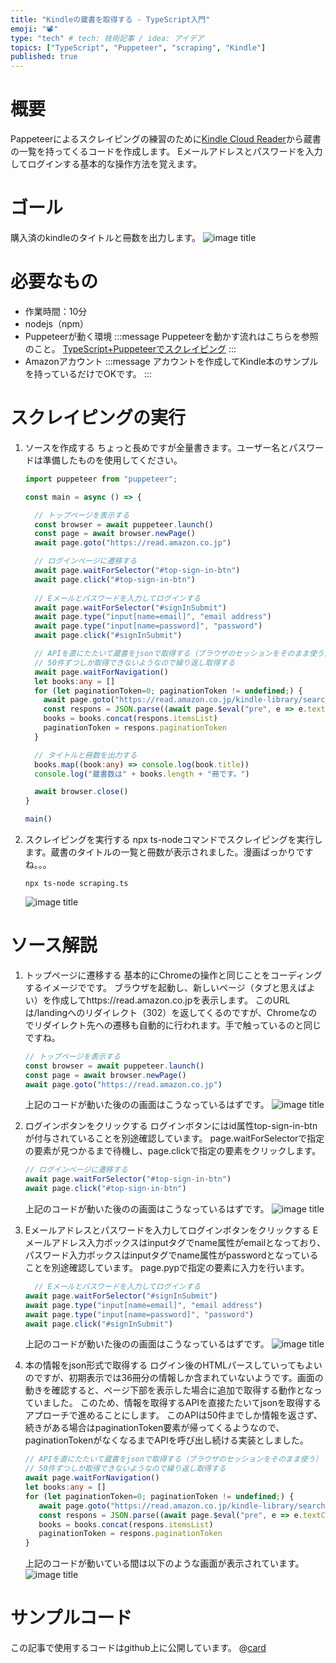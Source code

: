 ```yaml
---
title: "Kindleの蔵書を取得する - TypeScript入門"
emoji: "📽️"
type: "tech" # tech: 技術記事 / idea: アイデア
topics: ["TypeScript", "Puppeteer", "scraping", "Kindle"]
published: true
---
```


# 概要
Pappeteerによるスクレイピングの練習のために[Kindle Cloud Reader](https://read.amazon.co.jp)から蔵書の一覧を持ってくるコードを作成します。
Eメールアドレスとパスワードを入力してログインする基本的な操作方法を覚えます。

# ゴール
購入済のkindleのタイトルと冊数を出力します。
![image title](/images/ts_scraping_kindle/ts_scraping_kindle_goal.jpg)

# 必要なもの
- 作業時間：10分
- nodejs（npm）
- Puppeteerが動く環境
   :::message
   Puppeteerを動かす流れはこちらを参照のこと。
   [TypeScript+Puppeteerでスクレイピング](https://zenn.dev/sway/articles/ts_scraping_hello)
   :::
- Amazonアカウント
   :::message
   アカウントを作成してKindle本のサンプルを持っているだけでOKです。
   :::

# スクレイピングの実行

1. ソースを作成する
   ちょっと長めですが全量書きます。ユーザー名とパスワードは準備したものを使用してください。
   ```ts:scraping.ts
   import puppeteer from "puppeteer";
   
   const main = async () => {
   
     // トップページを表示する
     const browser = await puppeteer.launch()
     const page = await browser.newPage()
     await page.goto("https://read.amazon.co.jp")
   
     // ログインページに遷移する
     await page.waitForSelector("#top-sign-in-btn")
     await page.click("#top-sign-in-btn")
    
     // Eメールとパスワードを入力してログインする
     await page.waitForSelector("#signInSubmit")
     await page.type("input[name=email]", "email address")
     await page.type("input[name=password]", "password")
     await page.click("#signInSubmit")
   
     // APIを直にたたいて蔵書をjsonで取得する（ブラウザのセッションをそのまま使う）
     // 50件ずつしか取得できないようなので繰り返し取得する
     await page.waitForNavigation()
     let books:any = []
     for (let paginationToken=0; paginationToken != undefined;) {
       await page.goto("https://read.amazon.co.jp/kindle-library/search?&sortType=acquisition_asc&paginationToken=" + paginationToken)
       const respons = JSON.parse((await page.$eval("pre", e => e.textContent)) ?? "{}")
       books = books.concat(respons.itemsList)
       paginationToken = respons.paginationToken
     }
   
     // タイトルと冊数を出力する
     books.map((book:any) => console.log(book.title))
     console.log("蔵書数は" + books.length + "冊です。")
   
     await browser.close()
   }
   
   main()
   ```

1. スクレイピングを実行する
   npx ts-nodeコマンドでスクレイピングを実行します。蔵書のタイトルの一覧と冊数が表示されました。漫画ばっかりですね。。。
   ```
   npx ts-node scraping.ts
   ```
   ![image title](/images/ts_scraping_kindle/ts_scraping_kindle_tutorial_01.jpg)

# ソース解説

1. トップページに遷移する
   基本的にChromeの操作と同じことをコーディングするイメージでです。
   ブラウザを起動し、新しいページ（タブと思えばよい）を作成してhttps://read.amazon.co.jpを表示します。
   このURLは/landingへのリダイレクト（302）を返してくるのですが、Chromeなのでリダイレクト先への遷移も自動的に行われます。手で触っているのと同じですね。
   ```ts
   // トップページを表示する
   const browser = await puppeteer.launch()
   const page = await browser.newPage()
   await page.goto("https://read.amazon.co.jp")
   ```
   上記のコードが動いた後のの画面はこうなっているはずです。
   ![image title](/images/ts_scraping_kindle/ts_scraping_kindle_tutorial_02.jpg)

1. ログインボタンをクリックする
   ログインボタンにはid属性top-sign-in-btnが付与されていることを別途確認しています。
   page.waitForSelectorで指定の要素が見つかるまで待機し、page.clickで指定の要素をクリックします。
   ```ts
   // ログインページに遷移する
   await page.waitForSelector("#top-sign-in-btn")
   await page.click("#top-sign-in-btn")
   ```
   上記のコードが動いた後のの画面はこうなっているはずです。
   ![image title](/images/ts_scraping_kindle/ts_scraping_kindle_tutorial_03.jpg)

1. Eメールアドレスとパスワードを入力してログインボタンをクリックする
   Eメールアドレス入力ボックスはinputタグでname属性がemailとなっており、パスワード入力ボックスはinputタグでname属性がpasswordとなっていることを別途確認しています。
   page.pypで指定の要素に入力を行います。
   ```ts
     // Eメールとパスワードを入力してログインする
   await page.waitForSelector("#signInSubmit")
   await page.type("input[name=email]", "email address")
   await page.type("input[name=password]", "password")
   await page.click("#signInSubmit")
   ```
   上記のコードが動いた後のの画面はこうなっているはずです。
   ![image title](/images/ts_scraping_kindle/ts_scraping_kindle_tutorial_04.jpg)

1. 本の情報をjson形式で取得する
   ログイン後のHTMLパースしていってもよいのですが、初期表示では36冊分の情報しか含まれていないようです。画面の動きを確認すると、ページ下部を表示した場合に追加で取得する動作となっていました。
   このため、情報を取得するAPIを直接たたいてjsonを取得するアプローチで進めることにします。
   このAPIは50件までしか情報を返さず、続きがある場合はpaginationToken要素が帰ってくるようなので、paginationTokenがなくなるまでAPIを呼び出し続ける実装としました。
   ```ts
   // APIを直にたたいて蔵書をjsonで取得する（ブラウザのセッションをそのまま使う）
   // 50件ずつしか取得できないようなので繰り返し取得する
   await page.waitForNavigation()
   let books:any = []
   for (let paginationToken=0; paginationToken != undefined;) {
      await page.goto("https://read.amazon.co.jp/kindle-library/search?&sortType=acquisition_asc&paginationToken=" + paginationToken)
      const respons = JSON.parse((await page.$eval("pre", e => e.textContent)) ?? "{}")
      books = books.concat(respons.itemsList)
      paginationToken = respons.paginationToken
   }
   ```
   上記のコードが動いている間は以下のような画面が表示されています。
   ![image title](/images/ts_scraping_kindle/ts_scraping_kindle_tutorial_05.jpg)

# サンプルコード
   この記事で使用するコードはgithub上に公開しています。
   @[card](https://github.com/sway11466/zenn/tree/main/sample_codes/ts_scraping_kindle)
